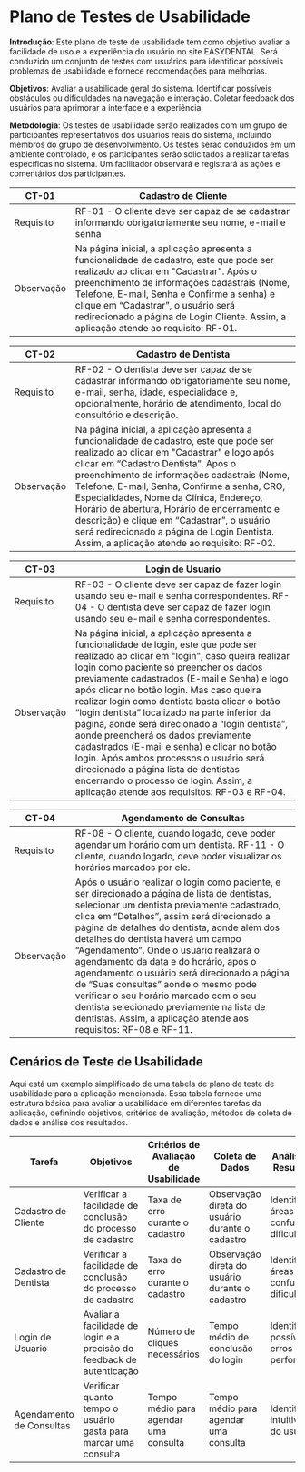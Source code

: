 # Plano de Testes de Usabilidade

**Introdução**: Este plano de teste de usabilidade tem como objetivo avaliar a facilidade de uso e a experiência do usuário no site EASYDENTAL. Será conduzido um conjunto de testes com usuários para identificar possíveis problemas de usabilidade e fornece recomendações para melhorias. 
 
**Objetivos**: Avaliar a usabilidade geral do sistema. Identificar possíveis obstáculos ou dificuldades na navegação e interação. Coletar feedback dos usuários para aprimorar a interface e a experiência. 

**Metodologia**: Os testes de usabilidade serão realizados com um grupo de participantes representativos dos usuários reais do sistema, incluindo membros do grupo de desenvolvimento. Os testes serão conduzidos em um ambiente controlado, e os participantes serão solicitados a realizar tarefas específicas no sistema. Um facilitador observará e registrará as ações e comentários dos participantes. 

|    CT-01   | Cadastro de Cliente |
|------------|-------------------------------------------------------------------------------------------------------|
|  Requisito | RF-01 - O cliente deve ser capaz de se cadastrar informando obrigatoriamente seu nome, e-mail e senha |
| Observação | Na página inicial, a aplicação apresenta a funcionalidade de cadastro, este que pode ser realizado ao clicar em "Cadastrar". Após o preenchimento de informações cadastrais (Nome, Telefone, E-mail, Senha e Confirme a senha) e clique em “Cadastrar”, o usuário será redirecionado a página de Login Cliente. Assim, a aplicação atende ao requisito: RF-01. |

|    CT-02   | Cadastro de Dentista |
|------------|-------------------------------------------------------------------------------------------------------|
|  Requisito | RF-02 - O dentista deve ser capaz de se cadastrar informando obrigatoriamente seu nome, e-mail, senha, idade, especialidade e, opcionalmente, horário de atendimento, local do consultório e descrição. |
| Observação | Na página inicial, a aplicação apresenta a funcionalidade de cadastro, este que pode ser realizado ao clicar em "Cadastrar" e logo após clicar em “Cadastro Dentista”. Após o preenchimento de informações cadastrais (Nome, Telefone, E-mail, Senha, Confirme a senha, CRO, Especialidades, Nome da Clínica, Endereço, Horário de abertura, Horário de encerramento e descrição) e clique em “Cadastrar”, o usuário será redirecionado a página de Login Dentista. Assim, a aplicação atende ao requisito: RF-02. |

|    CT-03   | Login de Usuario |
|------------|-------------------------------------------------------------------------------------------------------|
|  Requisito | RF-03 - O cliente deve ser capaz de fazer login usando seu e-mail e senha correspondentes. RF-04 - O dentista deve ser capaz de fazer login usando seu e-mail e senha correspondentes. |
| Observação | Na página inicial, a aplicação apresenta a funcionalidade de login, este que pode ser realizado ao clicar em "login", caso queira realizar login como paciente só preencher os dados previamente cadastrados (E-mail e Senha) e logo após clicar no botão login. Mas caso queira realizar login como dentista basta clicar o botão “login dentista” localizado na parte inferior da página, aonde será direcionado a “login dentista”, aonde preencherá os dados previamente cadastrados (E-mail e senha) e clicar no botão login. Após ambos processos o usuário será direcionado a página lista de dentistas encerrando o processo de login. Assim, a aplicação atende aos requisitos: RF-03 e RF-04. |

|    CT-04   | Agendamento de Consultas |
|------------|-------------------------------------------------------------------------------------------------------|
|  Requisito | RF-08 - O cliente, quando logado, deve poder agendar um horário com um dentista. RF-11 - O cliente, quando logado, deve poder visualizar os horários marcados por ele. |
| Observação | Após o usuário realizar o login como paciente, e ser direcionado a página de lista de dentistas, selecionar um dentista previamente cadastrado, clica em “Detalhes”, assim será direcionado a página de detalhes do dentista, aonde além dos detalhes do dentista haverá um campo “Agendamento”. Onde o usuário realizará o agendamento da data e do horário, após o agendamento o usuário será direcionado a página de “Suas consultas” aonde o mesmo pode verificar o seu horário marcado com o seu dentista selecionado previamente na lista de dentistas. Assim, a aplicação atende aos requisitos: RF-08 e RF-11. |

## Cenários de Teste de Usabilidade
Aqui está um exemplo simplificado de uma tabela de plano de teste de usabilidade para a aplicação mencionada. Essa tabela fornece uma estrutura básica para avaliar a usabilidade em diferentes tarefas da aplicação, definindo objetivos, critérios de avaliação, métodos de coleta de dados e análise dos resultados.

|          Tarefa          |                                Objetivos                               | Critérios de Avaliação de Usabilidade |                 Coleta de Dados                 |            Análise dos Resultados            |
|--------------------------|------------------------------------------------------------------------|---------------------------------------|-------------------------------------------------|----------------------------------------------|
|    Cadastro de Cliente   |       Verificar a facilidade de conclusão do processo de cadastro      |    Taxa de erro durante o cadastro    | Observação direta do usuário durante o cadastro | Identificar áreas de confusão ou dificuldade |
|   Cadastro de Dentista   |       Verificar a facilidade de conclusão do processo de cadastro      |    Taxa de erro durante o cadastro    | Observação direta do usuário durante o cadastro | Identificar áreas de confusão ou dificuldade |
|     Login de Usuario     | Avaliar a facilidade de login e a precisão do feedback de autenticação |     Número de cliques necessários     |        Tempo médio de conclusão do login        |  Identificar possíveis erros de performance  |
| Agendamento de Consultas |     Verificar quanto tempo o usuário gasta para marcar uma consulta    | Tempo médio para agendar uma consulta |      Tempo médio para agendar uma consulta      |    Identificar a intuitividade do usuário    |